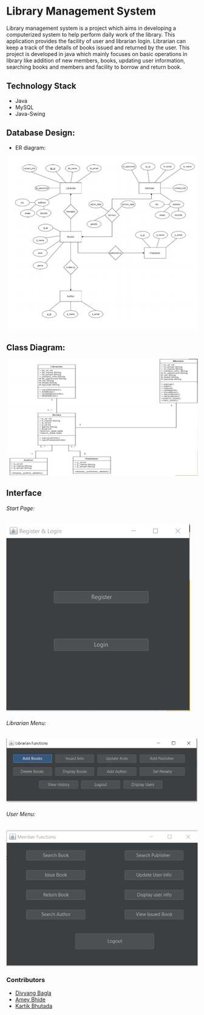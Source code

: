# Library Management System

Library management system is a project which aims in developing a computerized system to help perform
daily work of the library. This application provides the facility of user and librarian login. Librarian can keep a
track of the details of books issued and returned by the user. This project is developed in java which mainly
focuses on basic operations in library like addition of new members, books, updating user information,
searching books and members and facility to borrow and return book.

## Technology Stack
* Java<br>
* MySQL<br>
* Java-Swing

## Database Design: 
* ER diagram:

![ER Diagram of Library Management System](https://github.com/Ameybhide24/Library_Management_System/blob/master/png/ER_diagram.PNG)

## Class Diagram:
![Class Diagram of Library Management System](https://github.com/Ameybhide24/Library_Management_System/blob/master/png/class.PNG)

## Interface

###### Start Page:
![Interface 1](https://github.com/Ameybhide24/Library_Management_System/blob/master/png/image%20(2).png)

###### Librarian Menu:
![Interface 2](https://github.com/Ameybhide24/Library_Management_System/blob/master/png/image%20(3).png)

###### User Menu:
![Interface 3](https://github.com/Ameybhide24/Library_Management_System/blob/master/png/image%20(1).png)

### Contributors
- [Divyang Bagla](https://github.com/bagladivyang03)
- [Amey Bhide](https://github.com/Ameybhide24)
- [Kartik Bhutada](https://github.com/kartikbx)

